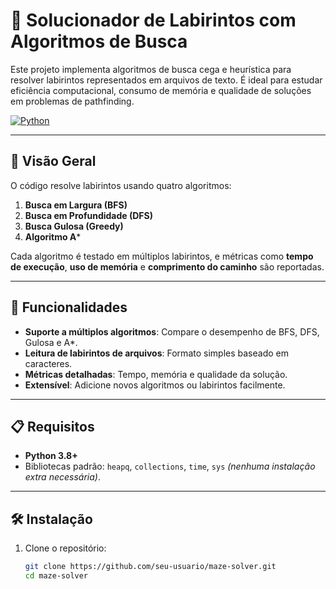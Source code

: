 # 🧩 Solucionador de Labirintos com Algoritmos de Busca

Este projeto implementa algoritmos de busca cega e heurística para resolver labirintos representados em arquivos de texto. É ideal para estudar eficiência computacional, consumo de memória e qualidade de soluções em problemas de pathfinding.

[![Python](https://img.shields.io/badge/Python-3.8%2B-blue)](https://www.python.org/)

---

## 📌 Visão Geral
O código resolve labirintos usando quatro algoritmos:
1. **Busca em Largura (BFS)**
2. **Busca em Profundidade (DFS)**
3. **Busca Gulosa (Greedy)**
4. **Algoritmo A***

Cada algoritmo é testado em múltiplos labirintos, e métricas como **tempo de execução**, **uso de memória** e **comprimento do caminho** são reportadas.

---

## 🚀 Funcionalidades
- **Suporte a múltiplos algoritmos**: Compare o desempenho de BFS, DFS, Gulosa e A*.
- **Leitura de labirintos de arquivos**: Formato simples baseado em caracteres.
- **Métricas detalhadas**: Tempo, memória e qualidade da solução.
- **Extensível**: Adicione novos algoritmos ou labirintos facilmente.

---

## 📋 Requisitos
- **Python 3.8+**
- Bibliotecas padrão: `heapq`, `collections`, `time`, `sys` *(nenhuma instalação extra necessária)*.

---

## 🛠️ Instalação
1. Clone o repositório:
   ```bash
   git clone https://github.com/seu-usuario/maze-solver.git
   cd maze-solver